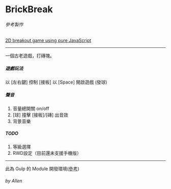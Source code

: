 # BrickBreak
###### 參考製作
[2D breakout game using pure JavaScript](https://developer.mozilla.org/zh-CN/docs/Games/Tutorials/2D_Breakout_game_pure_JavaScript)

----
一個古老遊戲，打磚塊。

##### 遊戲玩法
以 [左右鍵] 控制 [接板]
以 [Space] 開啟遊戲 (發球)
##### 聲音
1. 音量總開關 on/off
2. [球] 撞擊 [接板]/[磚] 出音效
3. 背景音樂

##### TODO
1. 等級選擇
2. RWD設定（目前還未支援手機版）

----
此為 Gulp 的 Module 開發環境([參考](https://github.com/WUCL/wucl.github.io/blob/master/README-env.md))
###### by Allen
